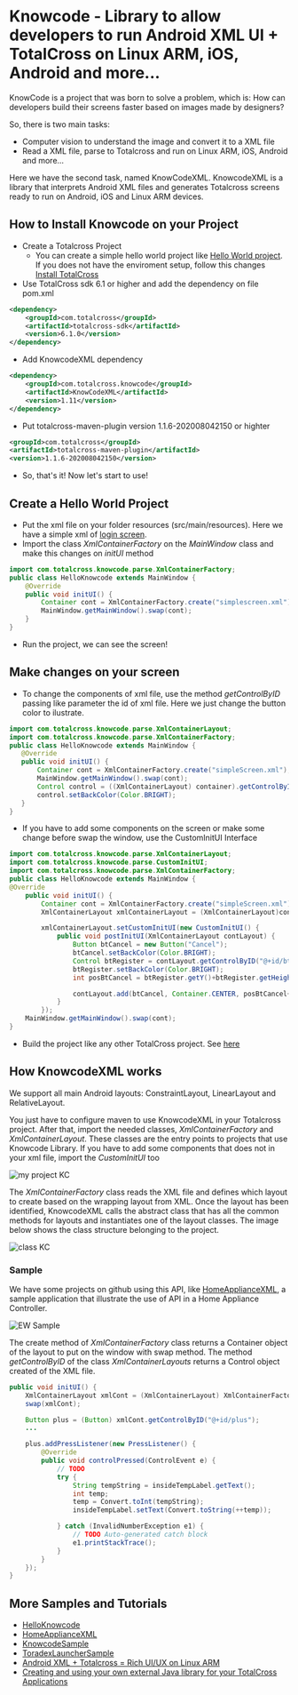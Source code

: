 # Knowcode - Library to allow developers to run Android XML UI + TotalCross on Linux ARM, iOS, Android and more...
KnowCode is a project that was born to solve a problem, which is: 
How can developers build their screens faster based on images made by designers?

So, there is two main tasks:
* Computer vision to understand the image and convert it to a XML file
* Read a XML file, parse to Totalcross and run on Linux ARM, iOS, Android and more...

Here we have the second task, named KnowCodeXML.
KnowcodeXML is a library that interprets Android XML files and generates Totalcross screens ready to run on Android, iOS and Linux ARM devices.

## How to Install Knowcode on your Project
* Create a Totalcross Project 
  * You can create a simple hello world project like [Hello World project](https://learn.totalcross.com/documentation/get-started/install#create-a-hello-world-project).
	If you does not have the enviroment setup, follow this changes [Install TotalCross](https://learn.totalcross.com/documentation/get-started/install#install-the-totalcross-plugin)
* Use TotalCross sdk 6.1 or higher and add the dependency on file pom.xml
```xml
<dependency>
    <groupId>com.totalcross</groupId>
    <artifactId>totalcross-sdk</artifactId>
    <version>6.1.0</version>
</dependency>
```

* Add KnowcodeXML dependency
```xml
<dependency>
    <groupId>com.totalcross.knowcode</groupId>
    <artifactId>KnowCodeXML</artifactId>
    <version>1.11</version>
</dependency>
```
* Put totalcross-maven-plugin version 1.1.6-202008042150 or highter
```xml
<groupId>com.totalcross</groupId>
<artifactId>totalcross-maven-plugin</artifactId>
<version>1.1.6-202008042150</version>
```
* So, that's it! Now let's start to use!

## Create a Hello World Project

* Put the xml file on your folder resources (src/main/resources). Here we have a simple xml of [login screen](https://github.com/TotalCross/HelloKnowcode/blob/master/src/main/resources/simpleScreen.xml).
* Import the class *XmlContainerFactory* on the *MainWindow* class and make this changes on *initUI* method
```java
import com.totalcross.knowcode.parse.XmlContainerFactory;
public class HelloKnowcode extends MainWindow {
    @Override
    public void initUI() {
        Container cont = XmlContainerFactory.create("simplescreen.xml");
        MainWindow.getMainWindow().swap(cont);
    }
}
 ```
 * Run the project, we can see the screen! 

## Make changes on your screen

 * To change the components of xml file, use the method *getControlByID* passing like parameter the id of xml file. Here we just change the button color to ilustrate.
 ```java
import com.totalcross.knowcode.parse.XmlContainerLayout;
import com.totalcross.knowcode.parse.XmlContainerFactory;
public class HelloKnowcode extends MainWindow {
	@Override
	public void initUI() {
		Container cont = XmlContainerFactory.create("simpleScreen.xml");
		MainWindow.getMainWindow().swap(cont);
		Control control = ((XmlContainerLayout) container).getControlByID("@+id/btRegister");
		control.setBackColor(Color.BRIGHT);
	}
}
```

 * If you have to add some components on the screen or make some change before swap the window, use the CustomInitUI Interface
```java
import com.totalcross.knowcode.parse.XmlContainerLayout;
import com.totalcross.knowcode.parse.CustomInitUI;
import com.totalcross.knowcode.parse.XmlContainerFactory;
public class HelloKnowcode extends MainWindow {
@Override
	public void initUI() {
		Container cont = XmlContainerFactory.create("simpleScreen.xml");
		XmlContainerLayout xmlContainerLayout = (XmlContainerLayout)cont;

		xmlContainerLayout.setCustomInitUI(new CustomInitUI() {
			public void postInitUI(XmlContainerLayout contLayout) {
				Button btCancel = new Button("Cancel");
				btCancel.setBackColor(Color.BRIGHT);
				Control btRegister = contLayout.getControlByID("@+id/btRegister");
				btRegister.setBackColor(Color.BRIGHT);
				int posBtCancel = btRegister.getY()+btRegister.getHeight();

				contLayout.add(btCancel, Container.CENTER, posBtCancel+2, Container.PARENTSIZE, Container.PREFERRED);
			}
		});
	MainWindow.getMainWindow().swap(cont);
}
```
* Build the project like any other TotalCross project. See [here](https://learn.totalcross.com/documentation/get-started/install#package-your-application)
  
## How KnowcodeXML works
We support all main Android layouts: ConstraintLayout, LinearLayout and RelativeLayout.

You just have to configure maven to use KnowcodeXML in your Totalcross project. After that, import the needed classes, *XmlContainerFactory* and *XmlContainerLayout*. These classes are the entry points to projects that use Knowcode Library. If you have to add some components that does not in your xml file, import the *CustomInitUI* too

![my project KC](https://imgur.com/fW7kgeC.png)

The *XmlContainerFactory* class reads the XML file and defines which layout to create based on the wrapping layout from XML. Once the layout has been identified, KnowcodeXML calls the abstract class that has all the common methods for layouts and instantiates one of the layout classes. The image below shows the class structure belonging to the project.

![class KC](https://imgur.com/oV08WZO.png)
### Sample
We have some projects on github using this API, like [HomeApplianceXML](https://github.com/TotalCross/HomeApplianceXML), a sample application that illustrate the use of API in a Home Appliance Controller.

![EW Sample](https://imgur.com/jkBlar1.png)

The create method of *XmlContainerFactory* class returns a Container object of the layout to put on the window with swap method.
The method *getControlByID* of the class *XmlContainerLayouts* returns a Control object created of the XML file.
```java
public void initUI() {
    XmlContainerLayout xmlCont = (XmlContainerLayout) XmlContainerFactory.create("xml/homeApplianceXML2.xml");
    swap(xmlCont);

    Button plus = (Button) xmlCont.getControlByID("@+id/plus");
    ...

    plus.addPressListener(new PressListener() {
        @Override
        public void controlPressed(ControlEvent e) {
            // TODO
            try {
                String tempString = insideTempLabel.getText();
                int temp;
                temp = Convert.toInt(tempString);
                insideTempLabel.setText(Convert.toString(++temp));

            } catch (InvalidNumberException e1) {
                // TODO Auto-generated catch block
                e1.printStackTrace();
            }
        }
    });
}
```
## More Samples and Tutorials

* [HelloKnowcode](https://github.com/TotalCross/HelloKnowcode)
* [HomeApplianceXML](https://github.com/TotalCross/HomeApplianceXML)
* [KnowcodeSample](https://github.com/TotalCross/KnowcodeSample)
* [ToradexLauncherSample](https://github.com/TotalCross/ToradexLauncherSample)
* [Android XML + Totalcross = Rich UI/UX on Linux ARM](https://www.youtube.com/watch?v=7o3p14wQPsE)
* [Creating and using your own external Java library for your TotalCross Applications](https://www.youtube.com/watch?v=Cq5yEPTmZWI)






